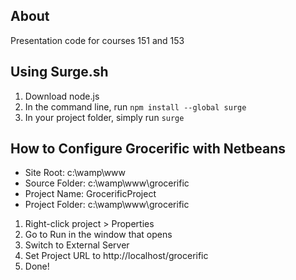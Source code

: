 ## About
Presentation code for courses 151 and 153

## Using Surge.sh
1. Download node.js
2. In the command line, run `npm install --global surge`
3. In your project folder, simply run `surge`

## How to Configure Grocerific with Netbeans
- Site Root: c:\wamp\www
- Source Folder: c:\wamp\www\grocerific
- Project Name: GrocerificProject
- Project Folder: c:\wamp\www\grocerific

1. Right-click project > Properties
2. Go to Run in the window that opens
3. Switch to External Server
4. Set Project URL to http://localhost/grocerific
5. Done!
